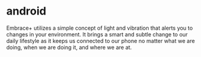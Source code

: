 # android
Embrace+ utilizes a simple concept of light and vibration that alerts you to changes in your environment. It brings a smart and subtle change to our daily lifestyle as it keeps us connected to our phone no matter what we are doing, when we are doing it, and where we are at.
